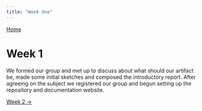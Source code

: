 ```yaml
---
title: "Week One"
---
```


[Home](https://kpalok.github.io/Digifab/)

# Week 1

We formed our group and met up to discuss about what should our artifact be, made some initial sketches and composed the introductory report.
After agreeing on the subject we registered our group and begun setting up the repository and documentation website.

[Week 2 ->](2018-04-04-weekly-report.md)
